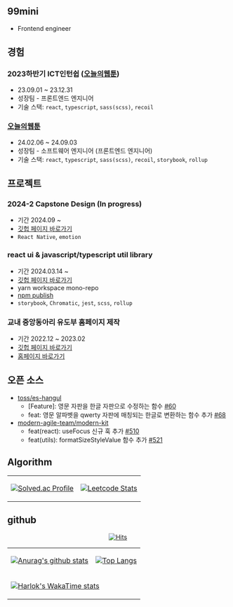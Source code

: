 ## 99mini

- Frontend engineer

## 경험

### 2023하반기 ICT인턴쉽 ([오늘의웹툰](https://webtoon.today/))

- 23.09.01 ~ 23.12.31
- 성장팀 - 프론트엔드 엔지니어
- 기술 스택: `react`, `typescript`, `sass(scss)`, `recoil`

### [오늘의웹툰](https://metric.webtoon.today/)

- 24.02.06 ~ 24.09.03
- 성장팀 - 소프트웨어 엔지니어 (프론트엔드 엔지니어)
- 기술 스택: `react`, `typescript`, `sass(scss)`, `recoil`, `storybook`, `rollup`

## 프로젝트

### 2024-2 Capstone Design (In progress)

- 기간 2024.09 ~
- [깃헙 페이지 바로가기](https://github.com/UOS-Capstone)
- `React Native`, `emotion`

### react ui & javascript/typescript util library

- 기간 2024.03.14 ~
- [깃헙 페이지 바로가기](https://github.com/99mini/frontend-libraries)
- yarn workspace mono-repo
- [npm publish](https://www.npmjs.com/~99mini)
- `storybook`, `Chromatic`, `jest`, `scss`, `rollup`

### 교내 중앙동아리 유도부 홈페이지 제작

- 기간 2022.12 ~ 2023.02
- [깃헙 페이지 바로가기](https://github.com/uos-judo-jiho)
- [홈페이지 바로가기](https://uosjudo.com/)

## 오픈 소스

- [toss/es-hangul](https://github.com/toss/es-hangul)
  - [Feature]: 영문 자판을 한글 자판으로 수정하는 함수 [#60](https://github.com/toss/es-hangul/issues/60)
  - feat: 영문 알파벳을 qwerty 자판에 매칭되는 한글로 변환하는 함수 추가 [#68](https://github.com/toss/es-hangul/pull/68)
- [modern-agile-team/modern-kit](https://github.com/modern-agile-team/modern-kit)
  - feat(react): useFocus 신규 훅 추가 [#510](https://github.com/modern-agile-team/modern-kit/pull/510)
  - feat(utils): formatSizeStyleValue 함수 추가 [#521](https://github.com/modern-agile-team/modern-kit/pull/521)
## Algorithm

<table>
  <tbody><tr>
<td>

[![Solved.ac Profile](http://mazassumnida.wtf/api/generate_badge?boj=min390)](https://solved.ac/min390)

</td>
<td>

[![Leetcode Stats](https://leetcard.jacoblin.cool/99mini)](https://leetcode.com/99mini)

</td>
</tr></tbody>
</table>

## github

<div align=center>
  
[![Hits](https://hits.seeyoufarm.com/api/count/incr/badge.svg?url=https%3A%2F%2Fgithub.com%2F99mini%2Fhit-counter&count_bg=%2379C83D&title_bg=%23555555&icon=&icon_color=%23E7E7E7&title=hits&edge_flat=false)](https://hits.seeyoufarm.com)

</div>

<table>
  <tbody>
    <tr>
<td>

[![Anurag's github stats](https://github-readme-stats.vercel.app/api?username=99mini)](https://github.com/anuraghazra/github-readme-stats)

</td>
<td>

[![Top Langs](https://github-readme-stats.vercel.app/api/top-langs/?username=99mini&layout=donut)](https://github.com/anuraghazra/github-readme-stats)

</td>
    </tr>
    <tr>
<td colspan="2">

[![Harlok's WakaTime stats](https://github-readme-stats.vercel.app/api/wakatime?username=99mini)](https://github.com/anuraghazra/github-readme-stats)
  
</td>
    </tr>
  </tbody>
</table>

